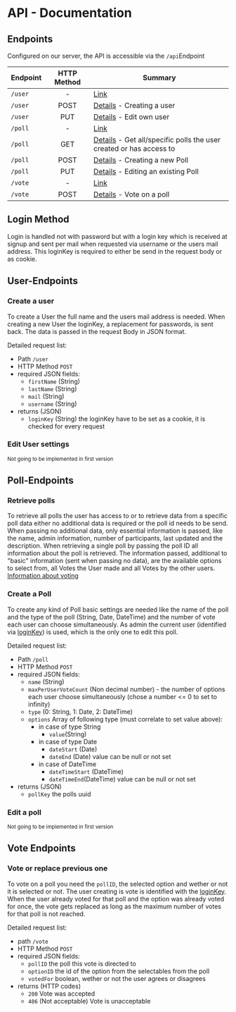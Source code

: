 # API - Documentation

## Endpoints

Configured on our server, the API is accessible via the `/api`Endpoint

| Endpoint | HTTP Method | Summary                                                                               |
| :------- | :---------: | ------------------------------------------------------------------------------------- |
| `/user`  |      -      | [Link](#user-endpoints)                                                               |
| `/user`  |    POST     | [Details](#create-a-user) - Creating a user                                           |
| `/user`  |     PUT     | [Details](#edit-user-settings) - Edit own user                                        |
| `/poll`  |      -      | [Link](#poll-endpoints)                                                               |
| `/poll`  |     GET     | [Details](#retrieve-polls) - Get all/specific polls the user created or has access to |
| `/poll`  |    POST     | [Details](#create-a-poll) - Creating a new Poll                                       |
| `/poll`  |     PUT     | [Details](#edit-a-poll) - Editing an existing Poll                                    |
| `/vote`  |      -      | [Link](#vote-endpoints)                                                               |
| `/vote`  |    POST     | [Details](#vote-or-replace-previous-one) - Vote on a poll                             |

## Login Method

Login is handled not with password but with a login key which is received at signup and sent per mail when requested via username or the users mail address.
This loginKey is required to either be send in the request body or as cookie.

## User-Endpoints

### Create a user

To create a User the full name and the users mail address is needed. When creating a new User the loginKey, a replacement for passwords, is sent back.
The data is passed in the request Body in JSON format.

Detailed request list:

-   Path `/user`
-   HTTP Method `POST`
-   required JSON fields:
    -   `firstName` (String)
    -   `lastName` (String)
    -   `mail` (String)
    -   `username` (String)
-   returns (JSON)
    -   `loginKey` (String) the loginKey have to be set as a cookie, it is checked for every request

### Edit User settings

<small>Not going to be implemented in first version</small>

## Poll-Endpoints

### Retrieve polls

To retrieve all polls the user has access to or to retrieve data from a specific poll data either no additional data is required or the poll id needs to be send.
When passing no additional data, only essential information is passed, like the name, admin information, number of participants, last updated and the description.
When retrieving a single poll by passing the poll ID all information about the poll is retrieved. The information passed, additional to "basic" information (sent when passing no data), are the available options to select from, all Votes the User made and all Votes by the other users. [Information about voting](#vote-endpoints)

### Create a Poll

To create any kind of Poll basic settings are needed like the name of the poll and the type of the poll (String, Date, DateTime) and the number of vote each user can choose simultaneously. As admin the current user (identified via [loginKey](#login-method)) is used, which is the only one to edit this poll.

Detailed request list:

-   Path `/poll`
-   HTTP Method `POST`
-   required JSON fields:
    -   `name` (String)
    -   `maxPerUserVoteCount` (Non decimal number) - the number of options each user choose simultaneously (chose a number <= 0 to set to infinity)
    -   `type` (0: String, 1: Date, 2: DateTime)
    -   `options` Array of following type (must correlate to set value above):
        -   in case of type String
            -   `value`(String)
        -   in case of type Date
            -   `dateStart` (Date)
            -   `dateEnd` (Date) value can be null or not set
        -   in case of DateTime
            -   `dateTimeStart` (DateTime)
            -   `dateTimeEnd`(DateTime) value can be null or not set
-   returns (JSON)
    -   `pollKey` the polls uuid

### Edit a poll

<small>Not going to be implemented in first version</small>

## Vote Endpoints

### Vote or replace previous one

To vote on a poll you need the `pollID`, the selected option and wether or not it is selected or not. The user creating is vote is identified with the [loginKey](#login-method). When the user already voted for that poll and the option was already voted for once, the vote gets replaced as long as the maximum number of votes for that poll is not reached.

Detailed request list:

-   path `/vote`
-   HTTP Method `POST`
-   required JSON fields:
    -   `pollID` the poll this vote is directed to
    -   `optionID` the id of the option from the selectables from the poll
    -   `votedFor` boolean, wether or not the user agrees or disagrees
-   returns (HTTP codes)
    -   `200` Vote was accepted
    -   `406` (Not acceptable) Vote is unacceptable

